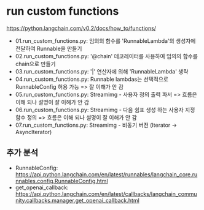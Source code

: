 # run custom functions

<https://python.langchain.com/v0.2/docs/how_to/functions/>

- 01.run_custom_functions.py: 임의의 함수를 'RunnableLambda'의 생성자에 전달하여 Runnable을 만들기
- 02.run_custom_functions.py: '@chain' 데코레이터를 사용하여 임의의 함수를 chain으로 만들기
- 03.run_custom_functions.py: '|' 연산자에 의해 'RunnableLambda' 생략
- 04.run_custom_functions.py: Runnable lambdas는 선택적으로 RunnableConfig 허용 가능 => 잘 이해가 안 감
- 05.run_custom_functions.py: Streamimg - 사용자 정의 출력 파서 => 흐름은 이해 되나 설명이 잘 이해가 안 감
- 06.run_custom_functions.py: Streamimg - 다음 쉼표 생성 하는 사용자 지정 함수 정의 => 흐름은 이해 되나 설명이 잘 이해가 안 감
- 07.run_custom_functions.py: Streamimg - 비동기 버전 (Iterator -> AsyncIterator)

## 추가 분석

- RunnableConfig: <https://api.python.langchain.com/en/latest/runnables/langchain_core.runnables.config.RunnableConfig.html>
- get_openai_callback: <https://api.python.langchain.com/en/latest/callbacks/langchain_community.callbacks.manager.get_openai_callback.html>
